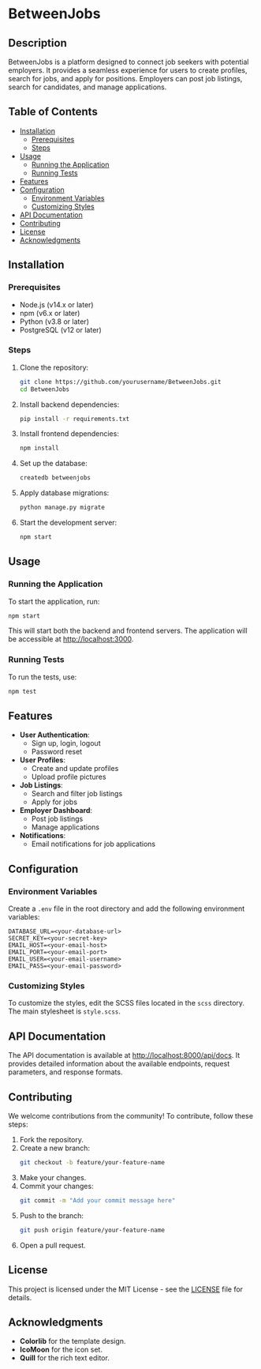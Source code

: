 # BetweenJobs

## Description
BetweenJobs is a platform designed to connect job seekers with potential employers. It provides a seamless experience for users to create profiles, search for jobs, and apply for positions. Employers can post job listings, search for candidates, and manage applications.

## Table of Contents
- [Installation](#installation)
  - [Prerequisites](#prerequisites)
  - [Steps](#steps)
- [Usage](#usage)
  - [Running the Application](#running-the-application)
  - [Running Tests](#running-tests)
- [Features](#features)
- [Configuration](#configuration)
  - [Environment Variables](#environment-variables)
  - [Customizing Styles](#customizing-styles)
- [API Documentation](#api-documentation)
- [Contributing](#contributing)
- [License](#license)
- [Acknowledgments](#acknowledgments)

## Installation

### Prerequisites
- Node.js (v14.x or later)
- npm (v6.x or later)
- Python (v3.8 or later)
- PostgreSQL (v12 or later)

### Steps
1. Clone the repository:
    ```bash
    git clone https://github.com/yourusername/BetweenJobs.git
    cd BetweenJobs
    ```

2. Install backend dependencies:
    ```bash
    pip install -r requirements.txt
    ```

3. Install frontend dependencies:
    ```bash
    npm install
    ```

4. Set up the database:
    ```bash
    createdb betweenjobs
    ```

5. Apply database migrations:
    ```bash
    python manage.py migrate
    ```

6. Start the development server:
    ```bash
    npm start
    ```

## Usage

### Running the Application
To start the application, run:
```bash
npm start
```
This will start both the backend and frontend servers. The application will be accessible at [http://localhost:3000](http://localhost:3000).

### Running Tests
To run the tests, use:
```bash
npm test
```

## Features
- **User Authentication**:
  - Sign up, login, logout
  - Password reset
- **User Profiles**:
  - Create and update profiles
  - Upload profile pictures
- **Job Listings**:
  - Search and filter job listings
  - Apply for jobs
- **Employer Dashboard**:
  - Post job listings
  - Manage applications
- **Notifications**:
  - Email notifications for job applications

## Configuration

### Environment Variables
Create a `.env` file in the root directory and add the following environment variables:
```
DATABASE_URL=<your-database-url>
SECRET_KEY=<your-secret-key>
EMAIL_HOST=<your-email-host>
EMAIL_PORT=<your-email-port>
EMAIL_USER=<your-email-username>
EMAIL_PASS=<your-email-password>
```

### Customizing Styles
To customize the styles, edit the SCSS files located in the `scss` directory. The main stylesheet is `style.scss`.

## API Documentation
The API documentation is available at [http://localhost:8000/api/docs](http://localhost:8000/api/docs). It provides detailed information about the available endpoints, request parameters, and response formats.

## Contributing
We welcome contributions from the community! To contribute, follow these steps:

1. Fork the repository.
2. Create a new branch:
    ```bash
    git checkout -b feature/your-feature-name
    ```
3. Make your changes.
4. Commit your changes:
    ```bash
    git commit -m "Add your commit message here"
    ```
5. Push to the branch:
    ```bash
    git push origin feature/your-feature-name
    ```
6. Open a pull request.

## License
This project is licensed under the MIT License - see the [LICENSE](LICENSE) file for details.

## Acknowledgments
- **Colorlib** for the template design.
- **IcoMoon** for the icon set.
- **Quill** for the rich text editor.

